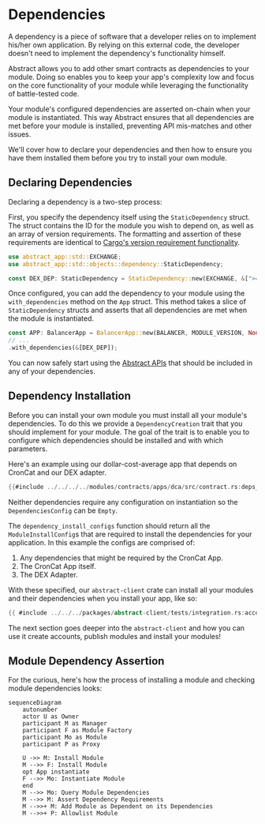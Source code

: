 # Dependencies

A dependency is a piece of software that a developer relies on to implement his/her own application. By relying on this external code, the developer doesn't need to implement the dependency's functionality himself.

Abstract allows you to add other smart contracts as dependencies to your module. Doing so enables you to keep your app's complexity low and focus on the core functionality of your module while leveraging the functionality of battle-tested code.

Your module's configured dependencies are asserted on-chain when your module is instantiated. This way Abstract ensures that all dependencies are met before your module is installed, preventing API mis-matches and other issues.

We'll cover how to declare your dependencies and then how to ensure you have them installed them before you try to install your own module.

## Declaring Dependencies

Declaring a dependency is a two-step process:

First, you specify the dependency itself using the `StaticDependency` struct. The struct contains the ID for the module you wish to depend on, as well as an array of version requirements. The formatting and assertion of these requirements are identical to [Cargo's version requirement functionality](https://doc.rust-lang.org/cargo/reference/specifying-dependencies.html).

```rust
use abstract_app::std::EXCHANGE;
use abstract_app::std::objects::dependency::StaticDependency;

const DEX_DEP: StaticDependency = StaticDependency::new(EXCHANGE, &[">=0.3.0"]);
```

Once configured, you can add the dependency to your module using the `with_dependencies` method on the `App` struct. This method takes a slice of `StaticDependency` structs and asserts that all dependencies are met when the module is instantiated.

```rust
const APP: BalancerApp = BalancerApp::new(BALANCER, MODULE_VERSION, None)
// ...
.with_dependencies(&[DEX_DEP]);
```

You can now safely start using the [Abstract APIs](./4_sdk.md) that should be included in any of your dependencies.

## Dependency Installation

Before you can install your own module you must install all your module's dependencies. To do this we provide a `DependencyCreation` trait that you should implement for your module. The goal of the trait is to enable you to configure which dependencies should be installed and with which parameters.

Here's an example using our dollar-cost-average app that depends on CronCat and our DEX adapter.

```rust
{{#include ../../../../modules/contracts/apps/dca/src/contract.rs:deps_creation}}
```

Neither dependencies require any configuration on instantiation so the `DependenciesConfig` can be `Empty`.

The `dependency_install_configs` function should return all the `ModuleInstallConfig`s that are required to install the dependencies for your application. In this example the configs are comprised of:

1. Any dependencies that might be required by the CronCat App.
2. The CronCat App itself.
3. The DEX Adapter.

With these specified, our `abstract-client` crate can install all your modules and their dependencies when you install your app, like so:

```rust
{{ #include ../../../packages/abstract-client/tests/integration.rs:account }}
```

The next section goes deeper into the `abstract-client` and how you can use it create accounts, publish modules and install your modules!

## Module Dependency Assertion

For the curious, here's how the process of installing a module and checking module dependencies looks:

```mermaid
sequenceDiagram
    autonumber
    actor U as Owner
    participant M as Manager
    participant F as Module Factory
    participant Mo as Module
    participant P as Proxy

    U ->> M: Install Module
    M -->> F: Install Module
    opt App instantiate 
    F -->> Mo: Instantiate Module
    end
    M -->> Mo: Query Module Dependencies
    M -->> M: Assert Dependency Requirements
    M -->>+ M: Add Module as Dependent on its Dependencies
    M -->>+ P: Allowlist Module
```
